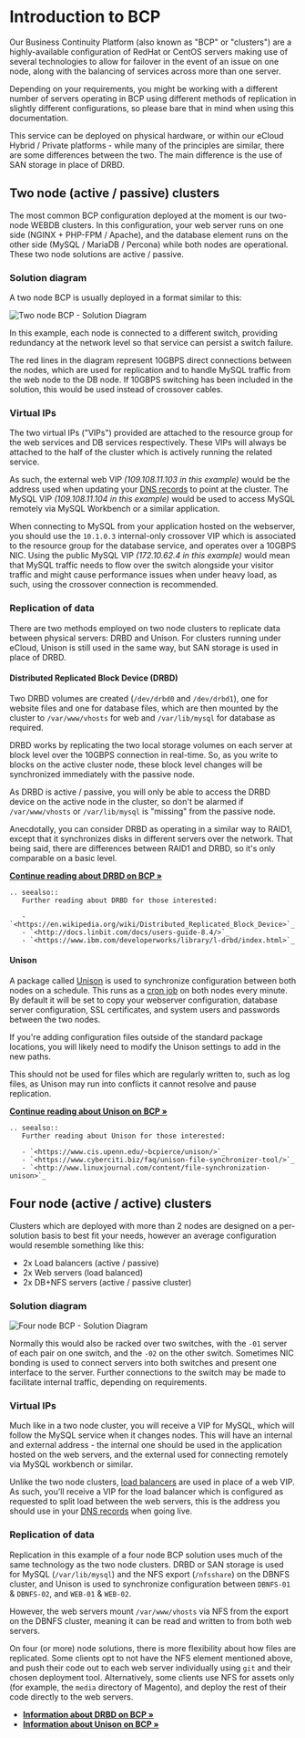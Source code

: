 # Introduction to BCP

Our Business Continuity Platform (also known as "BCP" or "clusters") are a highly-available configuration of RedHat or CentOS servers making use of several technologies to allow for failover in the event of an issue on one node, along with the balancing of services across more than one server.

Depending on your requirements, you might be working with a different number of servers operating in BCP using different methods of replication in slightly different configurations, so please bare that in mind when using this documentation.

This service can be deployed on physical hardware, or within our eCloud Hybrid / Private platforms - while many of the principles are similar, there are some differences between the two. The main difference is the use of SAN storage in place of DRBD.

## Two node (active / passive) clusters

The most common BCP configuration deployed at the moment is our two-node WEBDB clusters. In this configuration, your web server runs on one side (NGINX + PHP-FPM / Apache), and the database element runs on the other side (MySQL / MariaDB / Percona) while both nodes are operational. These two node solutions are active / passive.

### Solution diagram

A two node BCP is usually deployed in a format similar to this:

![Two node BCP - Solution Diagram](files/two-node-bcp.png)

In this example, each node is connected to a different switch, providing redundancy at the network level so that service can persist a switch failure.

The red lines in the diagram represent 10GBPS direct connections between the nodes, which are used for replication and to handle MySQL traffic from the web node to the DB node. If 10GBPS switching has been included in the solution, this would be used instead of crossover cables.

### Virtual IPs

The two virtual IPs ("VIPs") provided are attached to the resource group for the web services and DB services respectively. These VIPs will always be attached to the half of the cluster which is actively running the related service.

As such, the external web VIP *(109.108.11.103 in this example)* would be the address used when updating your [DNS records](/Domains/safedns/index.html) to point at the cluster. The MySQL VIP *(109.108.11.104 in this example)* would be used to access MySQL remotely via MySQL Workbench or a similar application.

When connecting to MySQL from your application hosted on the webserver, you should use the `10.1.0.3` internal-only crossover VIP which is associated to the resource group for the database service, and operates over a 10GBPS NIC. Using the public MySQL VIP *(172.10.62.4 in this example)* would mean that MySQL traffic needs to flow over the switch alongside your visitor traffic and might cause performance issues when under heavy load, as such, using the crossover connection is recommended.

### Replication of data

There are two methods employed on two node clusters to replicate data between physical servers: DRBD and Unison. For clusters running under eCloud, Unison is still used in the same way, but SAN storage is used in place of DRBD.

#### Distributed Replicated Block Device (DRBD)

Two DRBD volumes are created (`/dev/drbd0` and `/dev/drbd1`), one for website files and one for database files, which are then mounted by the cluster to `/var/www/vhosts` for web and `/var/lib/mysql` for database as required.

DRBD works by replicating the two local storage volumes on each server at block level over the 10GBPS connection in real-time. So, as you write to blocks on the active cluster node, these block level changes will be synchronized immediately with the passive node.

As DRBD is active / passive, you will only be able to access the DRBD device on the active node in the cluster, so don't be alarmed if `/var/www/vhosts` or `/var/lib/mysql` is "missing" from the passive node.

Anecdotally, you can consider DRBD as operating in a similar way to RAID1, except that it synchronizes disks in different servers over the network. That being said, there are differences between RAID1 and DRBD, so it's only comparable on a basic level.

**[Continue reading about DRBD on BCP »](drbd.html)**

```eval_rst
.. seealso::
   Further reading about DRBD for those interested:

   - `<https://en.wikipedia.org/wiki/Distributed_Replicated_Block_Device>`_
   - `<http://docs.linbit.com/docs/users-guide-8.4/>`_
   - `<https://www.ibm.com/developerworks/library/l-drbd/index.html>`_
```

#### Unison

A package called [Unison](https://www.cis.upenn.edu/~bcpierce/unison/) is used to synchronize configuration between both nodes on a schedule. This runs as a [cron job](/operatingsystems/linux/basics/cron.html) on both nodes every minute. By default it will be set to copy your webserver configuration, database server configuration, SSL certificates, and system users and passwords between the two nodes.

If you're adding configuration files outside of the standard package locations, you will likely need to modify the Unison settings to add in the new paths.

This should not be used for files which are regularly written to, such as log files, as Unison may run into conflicts it cannot resolve and pause replication.

**[Continue reading about Unison on BCP »](unison.html)**

```eval_rst
.. seealso::
   Further reading about Unison for those interested:

   - `<https://www.cis.upenn.edu/~bcpierce/unison/>`_
   - `<https://www.cyberciti.biz/faq/unison-file-synchronizer-tool/>`_
   - `<http://www.linuxjournal.com/content/file-synchronization-unison>`_
```

## Four node (active / active) clusters

Clusters which are deployed with more than 2 nodes are designed on a per-solution basis to best fit your needs, however an average configuration would resemble something like this:

 - 2x Load balancers (active / passive)
 - 2x Web servers (load balanced)
 - 2x DB+NFS servers (active / passive cluster)

### Solution diagram

![Four node BCP - Solution Diagram](files/four-node-bcp.png)

Normally this would also be racked over two switches, with the `-01` server of each pair on one switch, and the `-02` on the other switch. Sometimes NIC bonding is used to connect servers into both switches and present one interface to the server. Further connections to the switch may be made to facilitate internal traffic, depending on requirements.

### Virtual IPs

Much like in a two node cluster, you will receive a VIP for MySQL, which will follow the MySQL service when it changes nodes. This will have an internal and external address - the internal one should be used in the application hosted on the web servers, and the external used for connecting remotely via MySQL workbench or similar.

Unlike the two node clusters, [load balancers](/network/loadbalancing/index.html) are used in place of a web VIP. As such, you'll receive a VIP for the load balancer which is configured as requested to split load between the web servers, this is the address you should use in your [DNS records](/Domains/safedns/index.html) when going live.

### Replication of data

Replication in this example of a four node BCP solution uses much of the same technology as the two node clusters. DRBD or SAN storage is used for MySQL (`/var/lib/mysql`) and the NFS export (`/nfsshare`) on the DBNFS cluster, and Unison is used to synchronize configuration between `DBNFS-01` & `DBNFS-02`, and `WEB-01` & `WEB-02`.

However, the web servers mount `/var/www/vhosts` via NFS from the export on the DBNFS cluster, meaning it can be read and written to from both web servers.

On four (or more) node solutions, there is more flexibility about how files are replicated. Some clients opt to not have the NFS element mentioned above, and push their code out to each web server individually using `git` and their chosen deployment tool. Alternatively, some clients use NFS for assets only (for example, the `media` directory of Magento), and deploy the rest of their code directly to the web servers.

- **[Information about DRBD on BCP »](drbd.html)**
- **[Information about Unison on BCP »](unison.html)**
